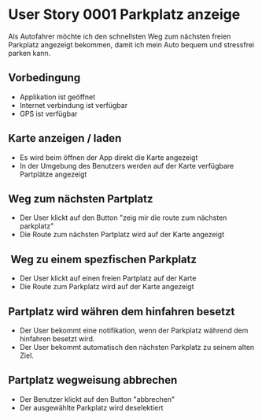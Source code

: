 # User Story 0001 Parkplatz anzeige

Als Autofahrer
möchte ich den schnellsten Weg zum nächsten freien Parkplatz angezeigt bekommen,
damit ich mein Auto bequem und stressfrei parken kann.

## Vorbedingung

- Applikation ist geöffnet
- Internet verbindung ist verfügbar
- GPS ist verfügbar

## Karte anzeigen / laden

- Es wird beim öffnen der App direkt die Karte angezeigt
- In der Umgebung des Benutzers werden auf der Karte verfügbare Partplätze angezeigt

## Weg zum nächsten Partplatz

- Der User klickt auf den Button "zeig mir die route zum nächsten parkplatz"
- Die Route zum nächsten Partplatz wird auf der Karte angezeigt

##  Weg zu einem spezfischen Parkplatz

- Der User klickt auf einen freien Partplatz auf der Karte
- Die Route zum Parkplatz wird auf der Karte angezeigt

## Partplatz wird währen dem hinfahren besetzt

- Der User bekommt eine notifikation, wenn der Parkplatz während dem hinfahren besetzt wird.
- Der User bekommt automatisch den nächsten Parkplatz zu seinem alten Ziel.

## Partplatz wegweisung abbrechen

- Der Benutzer klickt auf den Button "abbrechen"
- Der ausgewählte Parkplatz wird deselektiert

